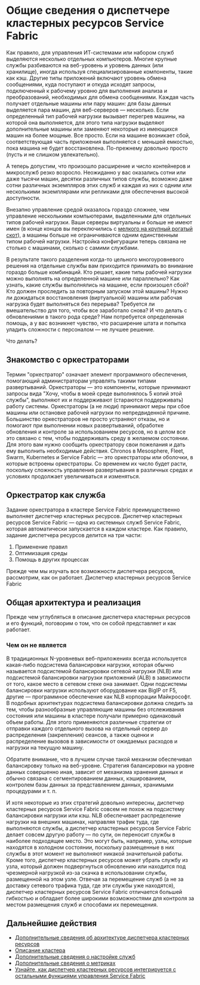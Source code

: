 <properties
   pageTitle="Общие сведения о диспетчере кластерных ресурсов Service Fabric"
   description="Общие сведения о диспетчере кластерных ресурсов Service Fabric."
   services="service-fabric"
   documentationCenter=".net"
   authors="masnider"
   manager="timlt"
   editor=""/>

<tags
   ms.service="Service-Fabric"
   ms.devlang="dotnet"
   ms.topic="article"
   ms.tgt_pltfrm="NA"
   ms.workload="NA"
   ms.date="03/03/2016"
   ms.author="masnider"/>

# Общие сведения о диспетчере кластерных ресурсов Service Fabric

Как правило, для управления ИТ-системами или набором служб выделяются несколько отдельных компьютеров. Многие крупные службы разбиваются на веб-уровень и уровень данных (или хранилище), иногда используя специализированные компоненты, такие как кэш. Другие типы приложений включают уровень обмена сообщениями, куда поступают и откуда исходят запросы, подключенный к рабочему уровню для выполнения анализа и преобразований, необходимых для обмена сообщениями. Каждая часть получает отдельные машины или пару машин: для базы данных выделяется пара машин, для веб-серверов — несколько. Если определенный тип рабочей нагрузки вызывает перегрев машины, на которой она выполняется, для этого типа нагрузки выделяют дополнительные машины или заменяют некоторые из имеющихся машин на более мощные. Все просто. Если на машине возникает сбой, соответствующая часть приложения выполняется с меньшей емкостью, пока машина не будет восстановлена. По-прежнему довольно просто (пусть и не слишком увлекательно).

А теперь допустим, что произошло расширение и число контейнеров и микрослужб резко возросло. Неожиданно у вас оказались сотни или даже тысячи машин, десятки различных типов службы, возможно даже сотни различных экземпляров этих служб и каждая из них с одним или несколькими экземплярами или репликами для обеспечения высокой доступности.

Внезапно управление средой оказалось гораздо сложнее, чем управление несколькими компьютерами, выделенными для отдельных типов рабочей нагрузки. Ваши серверы виртуальны и больше не имеют имен (в конце концов вы переключились с [мелкого на крупный рогатый скот](http://www.slideshare.net/randybias/architectures-for-open-and-scalable-clouds/20)), а машины больше не ограничиваются одним единственным типом рабочей нагрузки. Настройка конфигурации теперь связана не столько с машинами, сколько с самими службами.

В результате такого разделения когда-то цельного многоуровневого решения на отдельные службы вам приходится принимать во внимание гораздо больше комбинаций. Кто решает, какие типы рабочей нагрузки можно выполнять на определенной машине или параллельно? Как узнать, какие службы выполнялись на машине, если произошел сбой? Кто должен проследить за повторным запуском этой машины? Нужно ли дожидаться восстановления (виртуальной) машины или рабочая нагрузка будет выполняться без перерыва? Требуется ли вмешательство для того, чтобы все заработало снова? И что делать с обновлениями в такого рода среде? Нам потребуется определенная помощь, а у вас возникнет чувство, что расширение штата и попытка уладить сложности с персоналом — не лучшее решение.

Что делать?

## Знакомство с оркестраторами
Термин "оркестратор" означает элемент программного обеспечения, помогающий администраторам управлять такими типами развертываний. Оркестраторы — это компоненты, которые принимают запросы вида "Хочу, чтобы в моей среде выполнялось 5 копий этой службы", выполняют их и поддерживают (стараются поддерживать) работу системы. Оркестраторы (а не люди) принимают меры при сбое машины или остановке рабочей нагрузки по непредвиденной причине. Большинство оркестраторов не просто устраняют отказы, но и помогают при выполнении новых развертываний, обработке обновления и контроле за использованием ресурсов, но в целом все это связано с тем, чтобы поддерживать среду в желаемом состоянии. Для этого вам нужно сообщить оркестратору свои пожелания и дать ему выполнить необходимые действия. Chronos в Mesosphere, Fleet, Swarm, Kubernetes и Service Fabric — это оркестраторы или оболочки, в которые встроены оркестраторы. Со временем их число будет расти, поскольку сложность управления развертывания в различных средах и условиях продолжает увеличиваться и изменяться.

## Оркестратор как служба
Задание оркестратора в кластере Service Fabric преимущественно выполняет диспетчер кластерных ресурсов. Диспетчер кластерных ресурсов Service Fabric — одна из системных служб Service Fabric, которая автоматически запускается в каждом кластере. Как правило, задание диспетчера ресурсов делится на три части:

1. Применение правил
2. Оптимизация среды
3. Помощь в других процессах

Прежде чем мы изучать все возможности диспетчера ресурсов, рассмотрим, как он работает. Диспетчер кластерных ресурсов Service Fabric

## Общая архитектура и реализация
Прежде чем углубляться в описание диспетчера кластерных ресурсов и его функций, поговорим о том, что он собой представляет и как работает.

### Чем он не является
В традиционных N-уровневых веб-приложениях всегда используется какая-либо подсистема балансировки нагрузки, которая обычно называется подсистемой балансировки сетевой нагрузки (NLB) или подсистемой балансировки нагрузки приложений (ALB) в зависимости от того, какое место в сетевом стеке она занимает. Одни подсистемы балансировки нагрузки используют оборудование как BigIP от F5, другие — программное обеспечение как NLB корпорации Майкрософт. В подобных архитектурах подсистема балансировки должна следить за тем, чтобы разнообразные управляющие машины без отслеживания состояния или машины в кластере получали примерно одинаковый объем работы. Для этого применяются различные стратегии от отправки каждого отдельного вызова на отдельный сервер до распределения (закрепления) сеансов, а также оценки и распределение вызовов в зависимости от ожидаемых расходов и нагрузки на текущую машину.

Обратите внимание, что в лучшем случае такой механизм обеспечивал балансировку только на веб-уровне. Стратегия балансировки на уровне данных совершенно иная, зависит от механизма хранения данных и обычно связана с сегментированием данных, кэшированием, контролем базы данных за представлением данных, хранимыми процедурами и т. п.

И хотя некоторые из этих стратегий довольно интересны, диспетчер кластерных ресурсов Service Fabric совсем не похож на подсистему балансировки нагрузки или кэш. NLB обеспечивает распределение нагрузки на внешних машинах, направляя трафик туда, где выполняются службы, а диспетчер кластерных ресурсов Service Fabric делает совсем другую работу — по сути, он переносит службы в наиболее подходящее место. Это могут быть, например, узлы, которые находятся в холодном состоянии, поскольку размещенные в них службы в этот момент не выполняют никакой значительной работы. Кроме того, диспетчер кластерных ресурсов может убрать службу из узла, который должен подвергнуться обновлению или находится под чрезмерной нагрузкой из-за скачка в использовании службы, размещенной на этом узле. Отвечая за перемещение служб (а не за доставку сетевого трафика туда, где эти службы уже находятся), диспетчер кластерных ресурсов Service Fabric отличается большей гибкостью и обладает более широкими возможностями для контроля за местом размещения служб и способами их перемещения.

<!--Every topic should have next steps and links to the next logical set of content to keep the customer engaged-->
## Дальнейшие действия
- [Дополнительные сведения об архитектуре диспетчера кластерных ресурсов](service-fabric-cluster-resource-manager-architecture.md)
- [Описание кластера](service-fabric-cluster-resource-manager-cluster-description.md)
- [Дополнительные сведения о настройке служб](service-fabric-cluster-resource-manager-configure-services.md)
- [Дополнительные сведения о метриках](service-fabric-cluster-resource-manager-metrics.md)
- [Узнайте, как диспетчер кластерных ресурсов интегрируется с остальными функциями управления Service Fabric](service-fabric-cluster-resource-manager-management-integration.md)

<!---HONumber=AcomDC_0309_2016-->